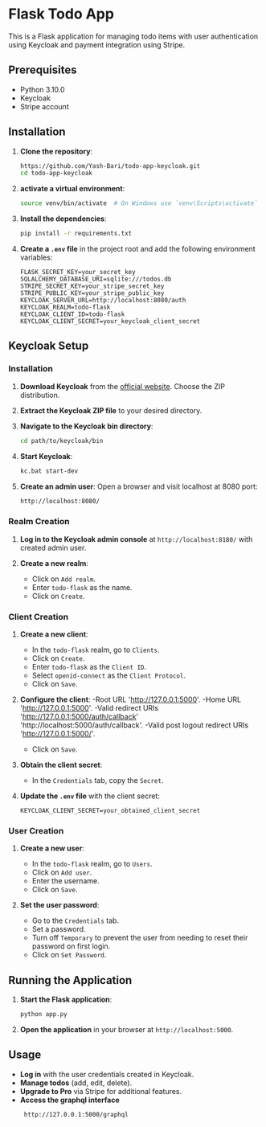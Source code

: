 # Flask Todo App

This is a Flask application for managing todo items with user authentication using Keycloak and payment integration using Stripe.

## Prerequisites

- Python 3.10.0
- Keycloak
- Stripe account

## Installation

1. **Clone the repository**:

    ```bash
    https://github.com/Yash-Bari/todo-app-keycloak.git
    cd todo-app-keycloak
    ```

2. **activate a virtual environment**:

    ```bash
    source venv/bin/activate  # On Windows use `venv\Scripts\activate`
    ```

3. **Install the dependencies**:

    ```bash
    pip install -r requirements.txt
    ```

4. **Create a `.env` file** in the project root and add the following environment variables:

    ```plaintext
    FLASK_SECRET_KEY=your_secret_key
    SQLALCHEMY_DATABASE_URI=sqlite:///todos.db
    STRIPE_SECRET_KEY=your_stripe_secret_key
    STRIPE_PUBLIC_KEY=your_stripe_public_key
    KEYCLOAK_SERVER_URL=http://localhost:8080/auth
    KEYCLOAK_REALM=todo-flask
    KEYCLOAK_CLIENT_ID=todo-flask
    KEYCLOAK_CLIENT_SECRET=your_keycloak_client_secret
    ```

## Keycloak Setup

### Installation

1. **Download Keycloak** from the [official website](https://www.keycloak.org/downloads). Choose the ZIP distribution.

2. **Extract the Keycloak ZIP file** to your desired directory.

3. **Navigate to the Keycloak bin directory**:

    ```bash
    cd path/to/keycloak/bin
    ```

4. **Start Keycloak**:

    ```bash
   kc.bat start-dev
    ```

5. **Create an admin user**:
    Open a browser and visit localhost at 8080 port:

    ```bash
    http://localhost:8080/
    ```

### Realm Creation

1. **Log in to the Keycloak admin console** at `http://localhost:8180/` with created admin user.

2. **Create a new realm**:
    - Click on `Add realm`.
    - Enter `todo-flask` as the name.
    - Click on `Create`.

### Client Creation

1. **Create a new client**:
    - In the `todo-flask` realm, go to `Clients`.
    - Click on `Create`.
    - Enter `todo-flask` as the `Client ID`.
    - Select `openid-connect` as the `Client Protocol`.
    - Click on `Save`.

2. **Configure the client**:
   -Root URL 'http://127.0.0.1:5000'.
   -Home URL 'http://127.0.0.1:5000'.
   -Valid redirect URIs 'http://127.0.0.1:5000/auth/callback' 'http://localhost:5000/auth/callback'.
   -Valid post logout redirect URIs 'http://127.0.0.1:5000/'.
    - Click on `Save`.

3. **Obtain the client secret**:
    - In the `Credentials` tab, copy the `Secret`.

4. **Update the `.env` file** with the client secret:

    ```plaintext
    KEYCLOAK_CLIENT_SECRET=your_obtained_client_secret
    ```

### User Creation

1. **Create a new user**:
    - In the `todo-flask` realm, go to `Users`.
    - Click on `Add user`.
    - Enter the username.
    - Click on `Save`.

2. **Set the user password**:
    - Go to the `Credentials` tab.
    - Set a password.
    - Turn off `Temporary` to prevent the user from needing to reset their password on first login.
    - Click on `Set Password`.

## Running the Application

1. **Start the Flask application**:

    ```bash
    python app.py
    ```

2. **Open the application** in your browser at `http://localhost:5000`.

## Usage

- **Log in** with the user credentials created in Keycloak.
- **Manage todos** (add, edit, delete).
- **Upgrade to Pro** via Stripe for additional features.
- **Access the graphql interface**
   ```bash
    http://127.0.0.1:5000/graphql
    ```
